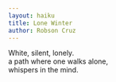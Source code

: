 ```yaml
---
layout: haiku
title: Lone Winter
author: Robson Cruz
---
```


White, silent, lonely. <br>
a path where one walks alone, <br>
whispers in the mind. <br>
